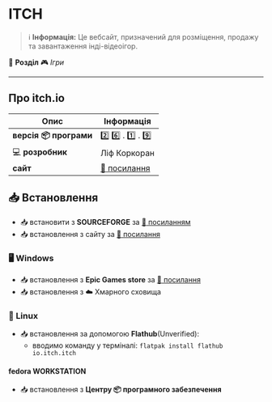 # ITCH


> :information_source: **Інформація:** Це вебсайт, призначений для розміщення, продажу та завантаження інді-відеоігор.

:open_file_folder: **Розділ** :video_game: *Ігри*

---

## Про itch.io

| Опис | Інформація |
| ---- | ---------- |
| **версія :package: програми** | :two: :six: . :one: . :nine: |
| :computer: **розробник** | Ліф Коркоран |
| **сайт** | [:link: посилання](https://itch.io) |

## :inbox_tray: Встановлення

- :inbox_tray: встановити з **SOURCEFORGE** за [:link: посиланням](https://sourceforge.net/projects/itch-io-desktop.mirror/files/)
- :inbox_tray: встановлення з сайту за [:link: посилання](https://itch.io/app)

### :desktop_computer: Windows

- :inbox_tray: встановлення з **Epic Games store** за [:link: посилання](https://store.epicgames.com/es-US/p/itch-io)
- :inbox_tray: встановлення з :cloud: Хмарного сховища

### :penguin: Linux

- :inbox_tray: встановлення за допомогою **Flathub**(Unverified):
  - вводимо команду у терміналі: `flatpak install flathub io.itch.itch`
  
#### fedora WORKSTATION

- :inbox_tray: встановлення з **Центру :package: програмного забезпечення**

